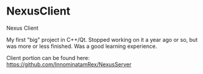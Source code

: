 # NexusClient
Nexus Client

My first "big" project in C++/Qt. Stopped working on it a year ago or so, but was more or less finished. Was a good learning experience.

Client portion can be found here: https://github.com/InnominatamRex/NexusServer
